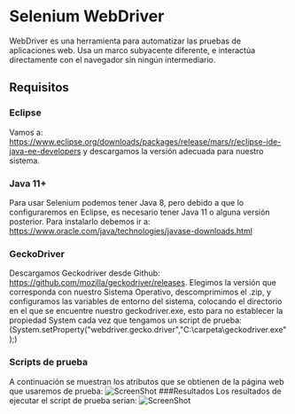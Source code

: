 # Selenium WebDriver
WebDriver es una herramienta para automatizar las pruebas de aplicaciones web. Usa un marco subyacente diferente, e interactúa directamente con el navegador sin ningún intermediario.
## Requisitos 
### Eclipse
Vamos a: https://www.eclipse.org/downloads/packages/release/mars/r/eclipse-ide-java-ee-developers y descargamos la versión adecuada para nuestro sistema.
### Java 11+
Para usar Selenium podemos tener Java 8, pero debido a que lo configuraremos en Eclipse, es necesario tener Java 11 o alguna versión posterior. Para instalarlo debemos ir a: https://www.oracle.com/java/technologies/javase-downloads.html
### GeckoDriver
Descargamos Geckodriver desde Github: https://github.com/mozilla/geckodriver/releases.
Elegimos la versión que corresponda con nuestro Sistema Operativo, descomprimimos el .zip, y configuramos las variables de entorno del sistema, colocando el directorio en el que se encuentre nuestro geckodriver.exe, esto para no establecer la propiedad System cada vez que tengamos un script de prueba: (System.setProperty("webdriver.gecko.driver","C:\\carpeta\\geckodriver.exe");)
### Scripts de prueba
A continuación se muestran los atributos que se obtienen de la página web que usaremos de prueba:
![ScreenShot](https://raw.github.com/Fernanda1625/SeleniumTest-LaboratoryandPractice-5/master/img/script1.png)
###Resultados
Los resultados de ejecutar el script de prueba serian:
![ScreenShot](https://raw.github.com/Fernanda1625/SeleniumTest-LaboratoryandPractice-5/master/img/script2.png)
